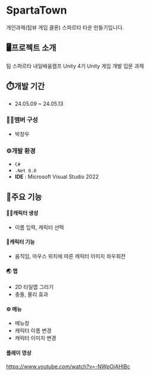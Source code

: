 # SpartaTown
개인과제(탑뷰 게임 클론) 스파르타 타운 만들기입니다.

## 🖥️프로젝트 소개
팀 스파르타 내일배움캠프 Unity 4기 Unity 게임 개발 입문 과제

## ⏱️개발 기간
* 24.05.09 ~ 24.05.13
### 👨‍💻멤버 구성
 - 박창우 
### ⚙️개발 환경
 - `C#`
 - `.Net 8.0`
 - **IDE** : Microsoft Visual Studio 2022

## 📢주요 기능
#### 🧙‍♀️캐릭터 생성
 - 이름 입력, 캐릭터 선택
#### 🏃캐릭터 기능
 - 움직임, 마우스 위치에 따른 캐릭터 이미지 좌우회전
#### 🌏 맵
 - 2D 타일맵 그리기
 - 충돌, 물리 효과 
#### ⚙ 메뉴
 - 메뉴창
 - 캐릭터 이름 변경
 - 캐릭터 이미지 변경
#### 플레이 영상
https://www.youtube.com/watch?v=-NWpOjAHIBc
